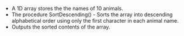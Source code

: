 - A 1D array stores the the names of 10 animals.
- The procedure SortDescending() - Sorts the array into descending alphabetical order using only the first character in each animal name.
- Outputs the sorted contents of the array.
